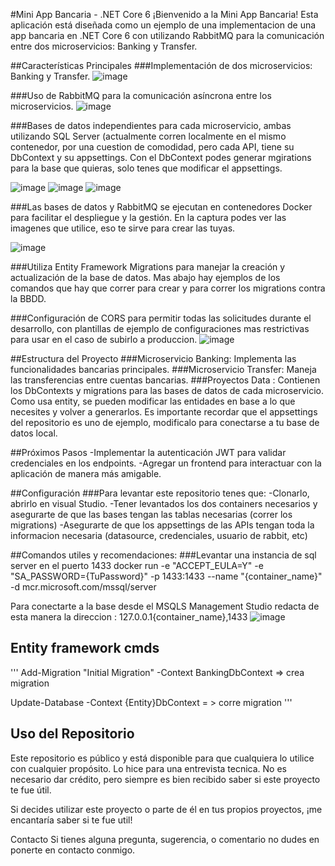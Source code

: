 #Mini App Bancaria - .NET Core 6
¡Bienvenido a la Mini App Bancaria! Esta aplicación está diseñada como un ejemplo de una implementacion de una app bancaria en .NET Core 6 con utilizando RabbitMQ para la comunicación entre dos microservicios: Banking y Transfer.

##Características Principales
###Implementación de dos microservicios: Banking y Transfer.
![image](https://github.com/alejo-capdevila/MicroservicesRabbitMQ/assets/72323676/2fcdd2b5-5bbc-4020-89a3-172ddb0b1de5)

###Uso de RabbitMQ para la comunicación asíncrona entre los microservicios.
![image](https://github.com/alejo-capdevila/MicroservicesRabbitMQ/assets/72323676/166d2486-bb35-49bd-9d9c-0a6db9d00fcf)

###Bases de datos independientes para cada microservicio, ambas utilizando SQL Server (actualmente corren localmente en el mismo contenedor, por una cuestion de comodidad, pero cada API, tiene su DbContext y su appsettings. Con el DbContext podes generar mgirations para la base que quieras, solo tenes que modificar el appsettings.

![image](https://github.com/alejo-capdevila/MicroservicesRabbitMQ/assets/72323676/a449bb9d-aa41-4dcc-b5c3-fa094767770a)
![image](https://github.com/alejo-capdevila/MicroservicesRabbitMQ/assets/72323676/0fd03057-1f22-4778-b870-a3fec39ac362)
![image](https://github.com/alejo-capdevila/MicroservicesRabbitMQ/assets/72323676/c6c7ce6f-ee88-4967-83cc-5d8bade4b5f1)

###Las bases de datos y RabbitMQ se ejecutan en contenedores Docker para facilitar el despliegue y la gestión. En la captura podes ver las imagenes que utilice, eso te sirve para crear las tuyas.

![image](https://github.com/alejo-capdevila/MicroservicesRabbitMQ/assets/72323676/17a1b9fe-5a07-4bd2-b456-2a0a8e174516)

###Utiliza Entity Framework Migrations para manejar la creación y actualización de la base de datos. Mas abajo hay ejemplos de los comandos que hay que correr para crear y para correr los migrations contra la BBDD.

###Configuración de CORS para permitir todas las solicitudes durante el desarrollo, con plantillas de ejemplo de configuraciones mas restrictivas para usar en el caso de subirlo a produccion.
![image](https://github.com/alejo-capdevila/MicroservicesRabbitMQ/assets/72323676/0044b386-0278-497b-84cb-42169d4f3d73)


##Estructura del Proyecto
###Microservicio Banking: Implementa las funcionalidades bancarias principales.
###Microservicio Transfer: Maneja las transferencias entre cuentas bancarias.
###Proyectos Data : Contienen los DbContexts y migrations para las bases de datos de cada microservicio. Como usa entity, se pueden modificar las entidades en base a lo que necesites y volver a generarlos. Es importante recordar que el appsettings del repositorio es uno de ejemplo, modificalo para conectarse a tu base de datos local.

##Próximos Pasos
-Implementar la autenticación JWT para validar credenciales en los endpoints.
-Agregar un frontend para interactuar con la aplicación de manera más amigable.

##Configuración 
###Para levantar este repositorio tenes que:
-Clonarlo, abrirlo en visual Studio.
-Tener levantados los dos containers necesarios y asegurarte de que las bases tengan las tablas necesarias (correr los migrations)
-Asegurarte de que los appsettings de las APIs tengan toda la informacion necesaria (datasource, credenciales, usuario de rabbit, etc)

##Comandos utiles y recomendaciones: 
###Levantar una instancia de sql server en el puerto 1433
docker run -e "ACCEPT_EULA=Y" -e "SA_PASSWORD={TuPassword}" -p 1433:1433 --name "{container_name}" -d mcr.microsoft.com/mssql/server

Para conectarte a la base desde el MSQLS Management Studio redacta de esta manera la direccion : 127.0.0.1\{container_name},1433
![image](https://github.com/alejo-capdevila/MicroservicesRabbitMQ/assets/72323676/ad11464b-e10e-4bdf-be92-7b4ee6706a58)


## Entity framework cmds
'''
Add-Migration "Initial Migration" -Context BankingDbContext => crea migration

Update-Database -Context {Entity}DbContext = > corre migration
'''


## Uso del Repositorio

Este repositorio es público y está disponible para que cualquiera lo utilice con cualquier propósito. Lo hice para una entrevista tecnica. No es necesario dar crédito, pero siempre es bien recibido saber si este proyecto te fue útil.

Si decides utilizar este proyecto o parte de él en tus propios proyectos, ¡me encantaría saber si te fue util!

Contacto
Si tienes alguna pregunta, sugerencia, o comentario no dudes en ponerte en contacto conmigo.


